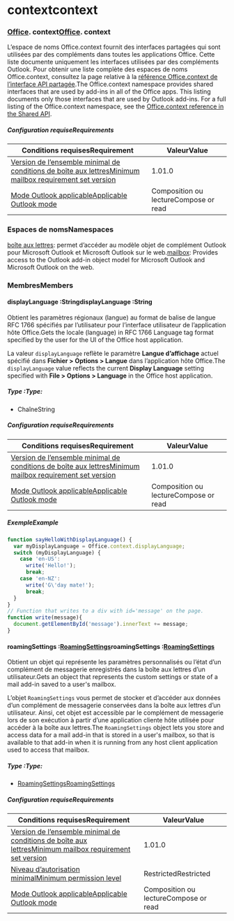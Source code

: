 
# <a name="context"></a><span data-ttu-id="3c844-101">context</span><span class="sxs-lookup"><span data-stu-id="3c844-101">context</span></span>

### <span data-ttu-id="3c844-p101">[Office](Office.md). context</span><span class="sxs-lookup"><span data-stu-id="3c844-p101">[Office](Office.md). context</span></span>

<span data-ttu-id="3c844-p102">L’espace de noms Office.context fournit des interfaces partagées qui sont utilisées par des compléments dans toutes les applications Office. Cette liste documente uniquement les interfaces utilisées par des compléments Outlook. Pour obtenir une liste complète des espaces de noms Office.context, consultez la page relative à la [référence Office.context de l’interface API partagée](/javascript/api/office/office.context).</span><span class="sxs-lookup"><span data-stu-id="3c844-p102">The Office.context namespace provides shared interfaces that are used by add-ins in all of the Office apps. This listing documents only those interfaces that are used by Outlook add-ins. For a full listing of the Office.context namespace, see the [Office.context reference in the Shared API](/javascript/api/office/office.context).</span></span>


##### <a name="requirements"></a><span data-ttu-id="3c844-106">Configuration requise</span><span class="sxs-lookup"><span data-stu-id="3c844-106">Requirements</span></span>

|<span data-ttu-id="3c844-107">Conditions requises</span><span class="sxs-lookup"><span data-stu-id="3c844-107">Requirement</span></span>| <span data-ttu-id="3c844-108">Valeur</span><span class="sxs-lookup"><span data-stu-id="3c844-108">Value</span></span>|
|---|---|
|[<span data-ttu-id="3c844-109">Version de l’ensemble minimal de conditions de boîte aux lettres</span><span class="sxs-lookup"><span data-stu-id="3c844-109">Minimum mailbox requirement set version</span></span>](/javascript/office/requirement-sets/outlook-api-requirement-sets)| <span data-ttu-id="3c844-110">1.0</span><span class="sxs-lookup"><span data-stu-id="3c844-110">1.0</span></span>|
|[<span data-ttu-id="3c844-111">Mode Outlook applicable</span><span class="sxs-lookup"><span data-stu-id="3c844-111">Applicable Outlook mode</span></span>](https://docs.microsoft.com/outlook/add-ins/#extension-points)| <span data-ttu-id="3c844-112">Composition ou lecture</span><span class="sxs-lookup"><span data-stu-id="3c844-112">Compose or read</span></span>|

### <a name="namespaces"></a><span data-ttu-id="3c844-113">Espaces de noms</span><span class="sxs-lookup"><span data-stu-id="3c844-113">Namespaces</span></span>

<span data-ttu-id="3c844-114">[boîte aux lettres](office.context.mailbox.md): permet d’accéder au modèle objet de complément Outlook pour Microsoft Outlook et Microsoft Outlook sur le web.</span><span class="sxs-lookup"><span data-stu-id="3c844-114">[mailbox](office.context.mailbox.md): Provides access to the Outlook add-in object model for Microsoft Outlook and Microsoft Outlook on the web.</span></span>

### <a name="members"></a><span data-ttu-id="3c844-115">Membres</span><span class="sxs-lookup"><span data-stu-id="3c844-115">Members</span></span>

####  <a name="displaylanguage-string"></a><span data-ttu-id="3c844-116">displayLanguage :String</span><span class="sxs-lookup"><span data-stu-id="3c844-116">displayLanguage :String</span></span>

<span data-ttu-id="3c844-117">Obtient les paramètres régionaux (langue) au format de balise de langue RFC 1766 spécifiés par l’utilisateur pour l’interface utilisateur de l’application hôte Office.</span><span class="sxs-lookup"><span data-stu-id="3c844-117">Gets the locale (language) in RFC 1766 Language tag format specified by the user for the UI of the Office host application.</span></span>

<span data-ttu-id="3c844-118">La valeur `displayLanguage` reflète le paramètre **Langue d’affichage** actuel spécifié dans **Fichier > Options > Langue** dans l’application hôte Office.</span><span class="sxs-lookup"><span data-stu-id="3c844-118">The `displayLanguage` value reflects the current **Display Language** setting specified with **File > Options > Language** in the Office host application.</span></span>

##### <a name="type"></a><span data-ttu-id="3c844-119">Type :</span><span class="sxs-lookup"><span data-stu-id="3c844-119">Type:</span></span>

*   <span data-ttu-id="3c844-120">Chaîne</span><span class="sxs-lookup"><span data-stu-id="3c844-120">String</span></span>

##### <a name="requirements"></a><span data-ttu-id="3c844-121">Configuration requise</span><span class="sxs-lookup"><span data-stu-id="3c844-121">Requirements</span></span>

|<span data-ttu-id="3c844-122">Conditions requises</span><span class="sxs-lookup"><span data-stu-id="3c844-122">Requirement</span></span>| <span data-ttu-id="3c844-123">Valeur</span><span class="sxs-lookup"><span data-stu-id="3c844-123">Value</span></span>|
|---|---|
|[<span data-ttu-id="3c844-124">Version de l’ensemble minimal de conditions de boîte aux lettres</span><span class="sxs-lookup"><span data-stu-id="3c844-124">Minimum mailbox requirement set version</span></span>](/javascript/office/requirement-sets/outlook-api-requirement-sets)| <span data-ttu-id="3c844-125">1.0</span><span class="sxs-lookup"><span data-stu-id="3c844-125">1.0</span></span>|
|[<span data-ttu-id="3c844-126">Mode Outlook applicable</span><span class="sxs-lookup"><span data-stu-id="3c844-126">Applicable Outlook mode</span></span>](https://docs.microsoft.com/outlook/add-ins/#extension-points)| <span data-ttu-id="3c844-127">Composition ou lecture</span><span class="sxs-lookup"><span data-stu-id="3c844-127">Compose or read</span></span>|

##### <a name="example"></a><span data-ttu-id="3c844-128">Exemple</span><span class="sxs-lookup"><span data-stu-id="3c844-128">Example</span></span>

```js
function sayHelloWithDisplayLanguage() {
  var myDisplayLanguage = Office.context.displayLanguage;
  switch (myDisplayLanguage) {
    case 'en-US':
      write('Hello!');
      break;
    case 'en-NZ':
      write('G\'day mate!');
      break;
  }
}
// Function that writes to a div with id='message' on the page.
function write(message){
  document.getElementById('message').innerText += message;
}
```

####  <a name="roamingsettings-roamingsettingsjavascriptapioutlook11officeroamingsettings"></a><span data-ttu-id="3c844-129">roamingSettings :[RoamingSettings](/javascript/api/outlook_1_1/office.RoamingSettings)</span><span class="sxs-lookup"><span data-stu-id="3c844-129">roamingSettings :[RoamingSettings](/javascript/api/outlook_1_1/office.RoamingSettings)</span></span>

<span data-ttu-id="3c844-130">Obtient un objet qui représente les paramètres personnalisés ou l’état d’un complément de messagerie enregistrés dans la boîte aux lettres d’un utilisateur.</span><span class="sxs-lookup"><span data-stu-id="3c844-130">Gets an object that represents the custom settings or state of a mail add-in saved to a user's mailbox.</span></span>

<span data-ttu-id="3c844-131">L’objet `RoamingSettings` vous permet de stocker et d’accéder aux données d’un complément de messagerie conservées dans la boîte aux lettres d’un utilisateur. Ainsi, cet objet est accessible par le complément de messagerie lors de son exécution à partir d’une application cliente hôte utilisée pour accéder à la boîte aux lettres.</span><span class="sxs-lookup"><span data-stu-id="3c844-131">The `RoamingSettings` object lets you store and access data for a mail add-in that is stored in a user's mailbox, so that is available to that add-in when it is running from any host client application used to access that mailbox.</span></span>

##### <a name="type"></a><span data-ttu-id="3c844-132">Type :</span><span class="sxs-lookup"><span data-stu-id="3c844-132">Type:</span></span>

*   [<span data-ttu-id="3c844-133">RoamingSettings</span><span class="sxs-lookup"><span data-stu-id="3c844-133">RoamingSettings</span></span>](/javascript/api/outlook_1_1/office.RoamingSettings)

##### <a name="requirements"></a><span data-ttu-id="3c844-134">Configuration requise</span><span class="sxs-lookup"><span data-stu-id="3c844-134">Requirements</span></span>

|<span data-ttu-id="3c844-135">Conditions requises</span><span class="sxs-lookup"><span data-stu-id="3c844-135">Requirement</span></span>| <span data-ttu-id="3c844-136">Valeur</span><span class="sxs-lookup"><span data-stu-id="3c844-136">Value</span></span>|
|---|---|
|[<span data-ttu-id="3c844-137">Version de l’ensemble minimal de conditions de boîte aux lettres</span><span class="sxs-lookup"><span data-stu-id="3c844-137">Minimum mailbox requirement set version</span></span>](/javascript/office/requirement-sets/outlook-api-requirement-sets)| <span data-ttu-id="3c844-138">1.0</span><span class="sxs-lookup"><span data-stu-id="3c844-138">1.0</span></span>|
|[<span data-ttu-id="3c844-139">Niveau d’autorisation minimal</span><span class="sxs-lookup"><span data-stu-id="3c844-139">Minimum permission level</span></span>](https://docs.microsoft.com/outlook/add-ins/understanding-outlook-add-in-permissions)| <span data-ttu-id="3c844-140">Restricted</span><span class="sxs-lookup"><span data-stu-id="3c844-140">Restricted</span></span>|
|[<span data-ttu-id="3c844-141">Mode Outlook applicable</span><span class="sxs-lookup"><span data-stu-id="3c844-141">Applicable Outlook mode</span></span>](https://docs.microsoft.com/outlook/add-ins/#extension-points)| <span data-ttu-id="3c844-142">Composition ou lecture</span><span class="sxs-lookup"><span data-stu-id="3c844-142">Compose or read</span></span>|